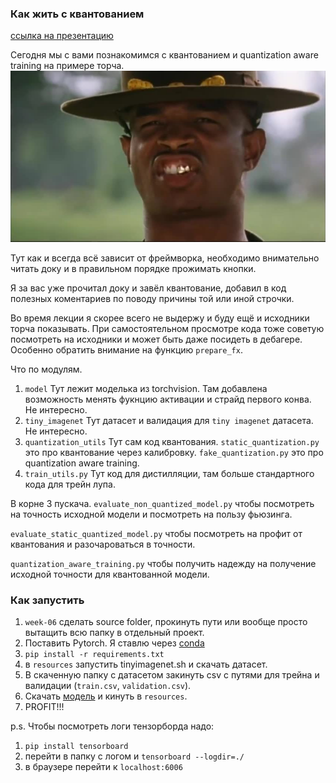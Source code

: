 ### Как жить с квантованием
[ссылка на презентацию](https://docs.google.com/presentation/d/1nS7uMfboUgbiqUW2fpPE0aSncwXekS0nBrndo2Q7pjY/edit?usp=sharing)

Сегодня мы с вами познакомимся с квантованием и quantization aware training на примере торча.
![alt text](le_me.jpg)

Тут как и всегда всё зависит от фреймворка, необходимо внимательно читать доку и в правильном порядке прожимать кнопки.

Я за вас уже прочитал доку и завёл квантование, добавил в код полезных коментариев по поводу 
причины той или иной строчки.

Во время лекции я скорее всего не выдержу и буду ещё и исходники торча показывать. 
При самостоятельном просмотре кода тоже советую посмотреть на исходники и может быть даже посидеть в дебагере.
Особенно обратить внимание на функцию `prepare_fx`.

Что по модулям. 
1. `model` Тут лежит моделька из torchvision. Там добавлена возможность менять фукнцию активации и страйд первого конва.
Не интересно.
2. `tiny_imagenet` Тут датасет и валидация для `tiny imagenet` датасета. Не интересно.
3. `quantization_utils` Тут сам код квантования. `static_quantization.py` это про квантование через калибровку.
`fake_quantization.py` это про quantization aware training.
4. `train_utils.py` Тут код для дистилляции, там больше стандартного кода для трейн лупа.

В корне 3 пускача. `evaluate_non_quantized_model.py` чтобы посмотреть на точность исходной модели и посмотреть на 
пользу фьюзинга.

`evaluate_static_quantized_model.py` чтобы посмотреть на профит от квантования и разочароваться в точности.

`quantization_aware_training.py` чтобы получить надежду на получение исходной точности для квантованной модели.


### Как запустить
1. `week-06` сделать source folder, прокинуть пути или вообще просто вытащить всю папку в отдельный проект.
3. Поставить Pytorch. Я ставлю через [conda](https://pytorch.org/get-started/locally/)
2. `pip install -r requirements.txt`
3. в `resources` запустить tinyimagenet.sh и скачать датасет.
4. В скаченную папку с датасетом закинуть csv с путями для трейна и валидации (`train.csv`, `validation.csv`).
5. Скачать [модель](https://drive.google.com/file/d/1rx93VZ7RvsbxZxWmjCN6y5Mu-2x_h7j8/view?usp=sharing) и кинуть в
`resources`.
6. PROFIT!!!

p.s. Чтобы посмотреть логи тензорборда надо: 
1. `pip install tensorboard`
2. перейти в папку с логом и `tensorboard --logdir=./`
3. в браузере перейти к `localhost:6006`
